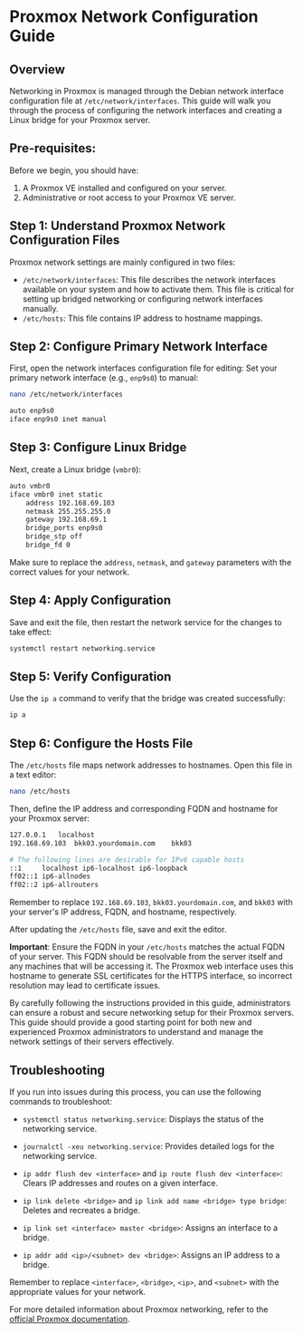 # Proxmox Network Configuration Guide

## Overview
Networking in Proxmox is managed through the Debian network interface
configuration file at `/etc/network/interfaces`. This guide will walk you
through the process of configuring the network interfaces and creating a Linux
bridge for your Proxmox server.

## Pre-requisites:

Before we begin, you should have:

1. A Proxmox VE installed and configured on your server.
2. Administrative or root access to your Proxmox VE server.

## Step 1: Understand Proxmox Network Configuration Files

Proxmox network settings are mainly configured in two files:

- `/etc/network/interfaces`: This file describes the network interfaces
available on your system and how to activate them. This file is critical for
setting up bridged networking or configuring network interfaces manually.
- `/etc/hosts`: This file contains IP address to hostname mappings.

## Step 2: Configure Primary Network Interface
First, open the network interfaces configuration file for editing:
Set your primary network interface (e.g., `enp9s0`) to manual:

```bash
nano /etc/network/interfaces
```

```bash
auto enp9s0
iface enp9s0 inet manual
```

## Step 3: Configure Linux Bridge
Next, create a Linux bridge (`vmbr0`):

```bash
auto vmbr0
iface vmbr0 inet static
    address 192.168.69.103
    netmask 255.255.255.0
    gateway 192.168.69.1
    bridge_ports enp9s0
    bridge_stp off
    bridge_fd 0
```

Make sure to replace the `address`, `netmask`, and `gateway` parameters with
the correct values for your network.

## Step 4: Apply Configuration
Save and exit the file, then restart the network service for the changes to
take effect:

```bash
systemctl restart networking.service
```

## Step 5: Verify Configuration
Use the `ip a` command to verify that the bridge was created successfully:

```bash
ip a
```

## Step 6: Configure the Hosts File

The `/etc/hosts` file maps network addresses to hostnames. Open this file in a
text editor:

```bash
nano /etc/hosts
```

Then, define the IP address and corresponding FQDN and hostname for your
Proxmox server:

```bash
127.0.0.1	localhost
192.168.69.103	bkk03.yourdomain.com	bkk03

# The following lines are desirable for IPv6 capable hosts
::1     localhost ip6-localhost ip6-loopback
ff02::1 ip6-allnodes
ff02::2 ip6-allrouters
```

Remember to replace `192.168.69.103`, `bkk03.yourdomain.com`, and `bkk03` with
your server's IP address, FQDN, and hostname, respectively.

After updating the `/etc/hosts` file, save and exit the editor.

**Important**: Ensure the FQDN in your `/etc/hosts` matches the actual FQDN of
your server. This FQDN should be resolvable from the server itself and any
machines that will be accessing it. The Proxmox web interface uses this
hostname to generate SSL certificates for the HTTPS interface, so incorrect
resolution may lead to certificate issues.

By carefully following the instructions provided in this guide, administrators
can ensure a robust and secure networking setup for their Proxmox servers. This
guide should provide a good starting point for both new and experienced Proxmox
administrators to understand and manage the network settings of their servers
effectively.


## Troubleshooting
If you run into issues during this process, you can use the following commands
to troubleshoot:

- `systemctl status networking.service`: Displays the status of the networking
service.

- `journalctl -xeu networking.service`: Provides detailed logs for the
networking service.

- `ip addr flush dev <interface>` and `ip route flush dev <interface>`: Clears
IP addresses and routes on a given interface.

- `ip link delete <bridge>` and `ip link add name <bridge> type bridge`:
Deletes and recreates a bridge.

- `ip link set <interface> master <bridge>`: Assigns an interface to a bridge.

- `ip addr add <ip>/<subnet> dev <bridge>`: Assigns an IP address to a bridge.

Remember to replace `<interface>`, `<bridge>`, `<ip>`, and `<subnet>` with the
appropriate values for your network.

For more detailed information about Proxmox networking, refer to the [official
Proxmox documentation](https://pve.proxmox.com/wiki/Network_Configuration).
